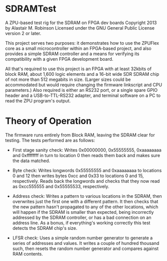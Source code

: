 SDRAMTest
=========

A ZPU-based test rig for the SDRAM on FPGA dev boards
Copyright 2013 by Alastair M. Robinson
Licensed under the GNU General Public License version 2 or later.

This project serves two purposes: it demonstrates how to use the ZPUFlex core
as a small microcontroller within an FPGA-based project, and also provides a
simple SDRAM controller and a means for verifying its compatibility with a
given FPGA development board.

All that's required to use this project is an FPGA with at least 32kbits of
block RAM, about 1,600 logic elements and a 16-bit wide SDR SDRAM chip of not
more than 512 megabits in size.  (Larger sizes could be accommodated but
would require changing the firmware linkscript and CPU parameters.)
Also required is either an RS232 port, or a single spare GPIO header and
a USB-to-TTL-RS232 adapter, and terminal software on a PC to read the ZPU
program's output.


Theory of Operation
===================

The firmware runs entirely from Block RAM, leaving the SDRAM clear for
testing.  The tests performed are as follows:

*	First stage sanity check:
	Writes 0x00000000, 0x55555555, 0xaaaaaaaa and 0xffffffff in turn to
	location 0 then reads them back and makes sure the data matched.

*	Byte check:
	Writes longwords 0x55555555 and 0xaaaaaaaa to locations 0 and 12
	then writes bytes 0xcc and 0x33 to locations 0 and 15, respectively.
	Reads back the longwords and checks that they now read as
	0xcc555555 and 0x55555533, respectively.

*	Address check:
	Writes a pattern to various locations in the SDRAM, then overwrites
	just the first one with a different pattern.  It then checks that
    the new pattern hasn't propagated to any of the other locations, which
	will happen if the SDRAM is smaller than expected, being incorrectly
	addressed by the SDRAM controller, or has a bad connection on an address
	line.  As a bonus, if everything's working correctly this test detects
	the SDRAM chip's size.

*	LFSR check:
	Uses a simple random number generator to generate a series of addresses
	and values.  It writes a couple of hundred thousand such, then resets the
	random number generator and compares against RAM contents.


